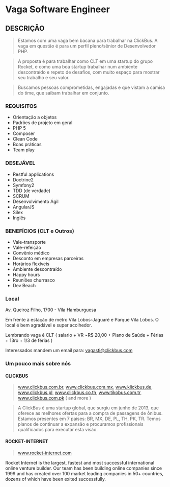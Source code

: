 # Vaga Software Engineer

## DESCRIÇÃO

> Estamos com uma vaga bem bacana para trabalhar na ClickBus.
> A vaga em questão é para um perfil pleno/sênior de Desenvolvedor PHP.

> A proposta é para trabalhar como CLT em uma startup do grupo Rocket, e como uma boa startup trabalhar num ambiente descontraído e repeto de desafios, com muito espaço para mostrar seu trabalho e seu valor.

> Buscamos pessoas comprometidas, engajadas e que vistam a camisa do time, que saibam trabalhar em conjunto.


### REQUISITOS
- Orientação a objetos
- Padrões de projeto em geral
- PHP 5
- Composer
- Clean Code
- Boas práticas
- Team play

### DESEJÁVEL
- Restful applications
- Doctrine2
- Symfony2
- TDD (de verdade)
- SCRUM
- Desenvolvimento Ágil
- AngularJS
- Silex
- Inglês

### BENEFÍCIOS (CLT e Outros)
- Vale-transporte
- Vale-refeição
- Convênio médico
- Desconto em empresas parceiras
- Horários flexíveis
- Ambiente descontraído
- Happy hours
- Reuniões churrasco
- Dev Beach


### Local

Av. Queiroz Filho, 1700 - Vila Hamburguesa

Em frente à estação de metro Vila Lobos-Jaguaré e Parque Vila Lobos. O local é bem agradável e super acolhedor.

Lembrando vaga é CLT ( salario + VR ~R$ 20,00 + Plano de Saúde + Férias + 13ro + 1/3 de férias )

Interessados mandem um email para: vagasti@clickbus.com

### Um pouco mais sobre nós

#### CLICKBUS 
> www.clickbus.com.br, www.clickbus.com.mx, www.klickbus.de, www.clickbus.pl, www.clickbus.co.th, www.tikobus.com.tr, www.clickbus.com.pk ( and more )

> A ClickBus é uma startup global, que surgiu em junho de 2013, que oferece as melhores ofertas para a compra de passagens de ônibus. Estamos presentes em 7 países: BR, MX, DE, PL, TH, PK, TR. Temos planos de continuar a expansão e procuramos profissionais qualificados para executar esta visão. 

#### ROCKET-INTERNET
> www.rocket-internet.com
> 
Rocket Internet is the largest, fastest and most successful international online venture builder. Our team has been building online companies since 1999 and has created over 100 market leading companies in 50+ countries, dozens of which have been exited successfully.

